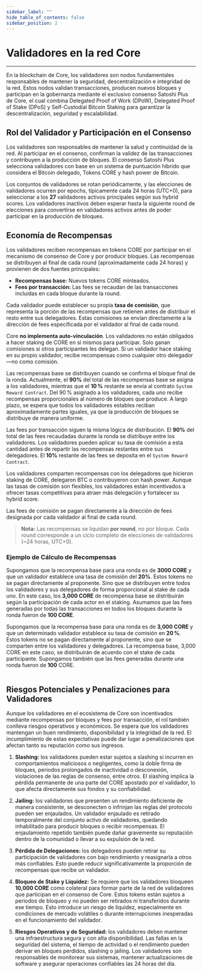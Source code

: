```yaml
---
sidebar_label: ""
hide_table_of_contents: false
sidebar_position: 2
---
```


# Validadores en la red Core

---

En la blockchain de Core, los validadores son nodos fundamentales responsables de mantener la seguridad, descentralización e integridad de la red. Estos nodos validan transacciones, producen nuevos bloques y participan en la gobernanza mediante el exclusivo consenso Satoshi Plus de Core, el cual combina Delegated Proof of Work (DPoW), Delegated Proof of Stake (DPoS) y Self-Custodial Bitcoin Staking para garantizar la descentralización, seguridad y escalabilidad.

## Rol del Validador y Participación en el Consenso

Los validadores son responsables de mantener la salud y continuidad de la red. Al participar en el consenso, confirman la validez de las transacciones y contribuyen a la producción de bloques. El consenso Satoshi Plus selecciona validadores con base en un sistema de puntuación híbrido que considera el Bitcoin delegado, Tokens CORE y hash power de Bitcoin.

Los conjuntos de validadores se rotan periódicamente, y las elecciones de validadores ocurren por epochs, típicamente cada 24 horas (UTC+0), para seleccionar a los **27** validadores activos principales según sus hybrid scores. Los validadores inactivos deben esperar hasta la siguiente round de elecciones para convertirse en validadores activos antes de poder participar en la producción de bloques.

## Economía de Recompensas

Los validadores reciben recompensas en tokens CORE por participar en el mecanismo de consenso de Core y por producir bloques. Las recompensas se distribuyen al final de cada round (aproximadamente cada 24 horas) y provienen de dos fuentes principales:

- **Recompensas base:** Nuevos tokens CORE minteados.
- **Fees por transacción:** Las fees se recaudan de las transacciones incluidas en cada bloque durante la round.

Cada validador puede establecer su propia **tasa de comisión**, que representa la porción de las recompensas que retienen antes de distribuir el resto entre sus delegadores. Estas comisiones se envían directamente a la dirección de fees especificada por el validador al final de cada round.

Core **no implementa auto-vinculación**. Los validadores no están obligados a hacer staking de CORE en sí mismos para participar. Solo ganan comisiones si otros participantes les delegan. Si un validador hace staking en su propio validador, recibe recompensas como cualquier otro delegador —no como comisión.

Las recompensas base se distribuyen cuando se confirma el bloque final de la ronda. Actualmente, el **90%** del total de las recompensas base se asigna a los validadores, mientras que el **10 %** restante se envía al contrato `System Reward Contract`. Del 90 % asignado a los validadores, cada uno recibe recompensas proporcionales al número de bloques que produce. A largo plazo, se espera que todos los validadores estables reciban aproximadamente partes iguales, ya que la producción de bloques se distribuye de manera uniforme.

Las fees por transacción siguen la misma lógica de distribución. El **90%** del total de las fees recaudadas durante la ronda se distribuye entre los validadores. Los validadores pueden aplicar su tasa de comisión a esta cantidad antes de repartir las recompensas restantes entre sus delegadores. El **10%** restante de las fees se deposita en el `System Reward Contract`.

Los validadores comparten recompensas con los delegadores que hicieron staking de CORE, delegaron BTC o contribuyeron con hash power. Aunque las tasas de comisión son flexibles, los validadores están incentivados a ofrecer tasas competitivas para atraer más delegación y fortalecer su hybrid score.

Las fees de comisión se pagan directamente a la dirección de fees designada por cada validador al final de cada round.

> **Nota:** Las recompensas se liquidan **por round**, no por bloque. Cada round corresponde a un ciclo completo de elecciones de validadores (~24 horas, UTC+0).

<p align="center"></p>

### Ejemplo de Cálculo de Recompensas

Supongamos que la recompensa base para una ronda es de **3000 CORE** y que un validador establece una tasa de comisión del **20%**. Estos tokens no se pagan directamente al proponente. Sino que se distribuyen entre todos los validadores y sus delegadores de forma proporcional al stake de cada uno. En este caso, los **3,000 CORE** de recompensa base se distribuirán según la participación de cada actor en el staking. Asumamos que las fees generadas por todas las transacciones en todos los bloques durante la ronda fueron de **100 CORE**.

Supongamos que la recompensa base para una ronda es de **3,000 CORE** y que un determinado validador establece su tasa de comisión en **20 %**. Estos tokens no se pagan directamente al proponente, sino que se comparten entre los validadores y delegadores. La recompensa base, 3,000 CORE en este caso, se distribuirán de acuerdo con el stake de cada participante. Supongamos también que las fees generadas durante una ronda fueron de **100** CORE.

```maths
```

## Riesgos Potenciales y Penalizaciones para Validadores

Aunque los validadores en el ecosistema de Core son incentivados mediante recompensas por bloques y fees por transacción, el rol también conlleva riesgos operativos y económicos. Se espera que los validadores mantengan un buen rendimiento, disponibilidad y la integridad de la red. El incumplimiento de estas expectativas puede dar lugar a penalizaciones que afectan tanto su reputación como sus ingresos.

1. **Slashing:** los validadores pueden estar sujetos a slashing si incurren en comportamientos maliciosos o negligentes, como la doble firma de bloques, periodos prolongados de inactividad o desconexión, violaciones de las reglas de consenso, entre otros. El slashing implica la pérdida permanente de una parte del CORE apostado por el validador, lo que afecta directamente sus fondos y su confiabilidad.

2. **Jailing:** los validadores que presenten un rendimiento deficiente de manera consistente, se desconecten o infrinjan las reglas del protocolo pueden ser enjaulados. Un validador enjaulado es retirado temporalmente del conjunto activo de validadores, quedando inhabilitado para producir bloques o recibir recompensas. El enjaulamiento repetido también puede dañar gravemente su reputación dentro de la comunidad o llevar a su expulsión de la red.

3. **Pérdida de Delegaciones:** los delegadores pueden retirar su participación de validadores con bajo rendimiento y reasignarla a otros más confiables. Esto puede reducir significativamente la proporción de recompensas que recibe un validador.

4. **Bloqueo de Stake y Liquidez:** Se requiere que los validadores bloqueen **10,000 CORE** como colateral para formar parte de la red de validadores que participan en el consenso de Core. Estos tokens están sujetos a periodos de bloqueo y no pueden ser retirados ni transferidos durante ese tiempo. Esto introduce un riesgo de liquidez, especialmente en condiciones de mercado volátiles o durante interrupciones inesperadas en el funcionamiento del validador.

5. **Riesgos Operativos y de Seguridad:** los validadores deben mantener una infraestructura segura y con alta disponibilidad. Las fallas en la seguridad del sistema, el tiempo de actividad o el rendimiento pueden derivar en bloques perdidos, slashing o jailing. Los validadores son responsables de monitorear sus sistemas, mantener actualizaciones de software y asegurar operaciones confiables las 24 horas del día.